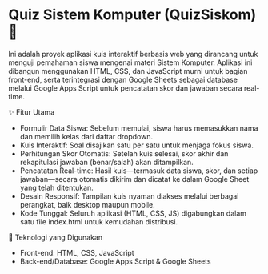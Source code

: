 # Quiz Sistem Komputer (QuizSiskom) 📝

Ini adalah proyek aplikasi kuis interaktif berbasis web yang dirancang untuk menguji pemahaman siswa mengenai materi Sistem Komputer. Aplikasi ini dibangun menggunakan HTML, CSS, dan JavaScript murni untuk bagian front-end, serta terintegrasi dengan Google Sheets sebagai database melalui Google Apps Script untuk pencatatan skor dan jawaban secara real-time.

✨ Fitur Utama
- Formulir Data Siswa: Sebelum memulai, siswa harus memasukkan nama dan memilih kelas dari daftar dropdown.
- Kuis Interaktif: Soal disajikan satu per satu untuk menjaga fokus siswa.
- Perhitungan Skor Otomatis: Setelah kuis selesai, skor akhir dan rekapitulasi jawaban (benar/salah) akan ditampilkan.
- Pencatatan Real-time: Hasil kuis—termasuk data siswa, skor, dan setiap jawaban—secara otomatis dikirim dan dicatat ke dalam Google Sheet yang telah ditentukan.
- Desain Responsif: Tampilan kuis nyaman diakses melalui berbagai perangkat, baik desktop maupun mobile.
- Kode Tunggal: Seluruh aplikasi (HTML, CSS, JS) digabungkan dalam satu file index.html untuk kemudahan distribusi.

🚀 Teknologi yang Digunakan
- Front-end: HTML, CSS, JavaScript
- Back-end/Database: Google Apps Script & Google Sheets
